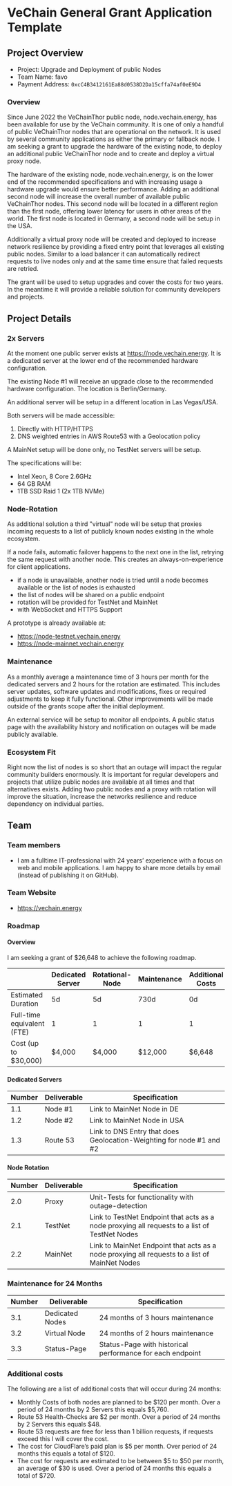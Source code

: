 # VeChain General Grant Application Template

## Project Overview

- Project: Upgrade and Deployment of public Nodes
- Team Name: favo
- Payment Address: `0xcC4B3412161Ea88d0538D2Da15cffa74af0eE9D4`

### Overview

Since June 2022 the VeChainThor public node, node.vechain.energy, has been available for use by the VeChain community. It is one of only a handful of public VeChainThor nodes that are operational on the network. It is used by several community applications as either the primary or fallback node. I am seeking a grant to upgrade the hardware of the existing node, to deploy an additional public VeChainThor node and to create and deploy a virtual proxy node.

The hardware of the existing node, node.vechain.energy, is on the lower end of the recommended specifications and with increasing usage a hardware upgrade would ensure better performance. Adding an additional second node will increase the overall number of available public VeChainThor nodes. This second node will be located in a different region than the first node, offering lower latency for users in other areas of the world. The first node is located in Germany, a second node will be setup in the USA.

Additionally a virtual proxy node will be created and deployed to increase network resilience by providing a fixed entry point that leverages all existing public nodes. Similar to a load balancer it can automatically redirect requests to live nodes only and at the same time ensure that failed requests are retried.

The grant will be used to setup upgrades and cover the costs for two years. In the meantime it will provide a reliable solution for community developers and projects.


## Project Details

### 2x Servers

At the moment one public server exists at https://node.vechain.energy. It is a dedicated server at the lower end of the recommended hardware configuration.

The existing Node #1 will receive an upgrade close to the recommended hardware configuration. The location is Berlin/Germany.

An additional server will be setup in a different location in Las Vegas/USA.  

Both servers will be made accessible:

1. Directly with HTTP/HTTPS
2. DNS weighted entries in AWS Route53 with a Geolocation policy

A MainNet setup will be done only, no TestNet servers will be setup.

The specifications will be:

- Intel Xeon, 8 Core 2.6GHz 
- 64 GB RAM
- 1TB SSD Raid 1 (2x 1TB NVMe)


### Node-Rotation

As additional solution a third "virtual" node will be setup that proxies incoming requests to a list of publicly known nodes existing in the whole ecosystem.
  
If a node fails, automatic failover happens to the next one in the list, retrying the same request with another node. This creates an always-on-experience for client applications.

- if a node is unavailable, another node is tried until a node becomes available or the list of nodes is exhausted
- the list of nodes will be shared on a public endpoint
- rotation will be provided for TestNet and MainNet
- with WebSocket and HTTPS Support 

A prototype is already available at:

- https://node-testnet.vechain.energy
- https://node-mainnet.vechain.energy


### Maintenance

As a monthly average a maintenance time of 3 hours per month for the dedicated servers and 2 hours for the rotation are estimated. This includes server updates, software updates and modifications, fixes or required adjustments to keep it fully functional. Other improvements  will be made outside of the grants scope after the initial deployment.

An external service will be setup to monitor all endpoints. A public status page with the availability history and notification on outages will be made publicly available.


### Ecosystem Fit

Right now the list of nodes is so short that an outage will impact the regular community builders enormously. It is important for regular developers and projects that utilize public nodes are available at all times and that alternatives exists. Adding two public nodes and a proxy with rotation will improve the situation, increase the networks resilience and reduce dependency on individual parties.

## Team 

### Team members

- I am a fulltime IT-professional with 24 years’ experience with a focus on web and mobile applications. I am happy to share more details by email (instead of publishing it on GitHub).

### Team Website

- https://vechain.energy

### Roadmap

#### Overview

I am seeking a grant of $26,648 to achieve the following roadmap.

|  | Dedicated Server | Rotational-Node | Maintenance | Additional Costs | Total
| - | - | - | - | - | - | 
| Estimated Duration | 5d | 5d | 730d | 0d | 740d
| Full-time equivalent (FTE) | 1 | 1 | 1 | 1 | 1
| Cost (up to $30,000) | $4,000 | $4,000 | $12,000 | $6,648 | $26,648


#### Dedicated Servers

| Number | Deliverable | Specification |
|-|-|-|
| 1.1 | Node #1 | Link to MainNet Node in DE
| 1.2 | Node #2 | Link to MainNet Node in USA
| 1.3 | Route 53 | Link to DNS Entry that does Geolocation-Weighting for node #1 and #2

#### Node Rotation

| Number | Deliverable | Specification |
|-|-|-|
| 2.0 | Proxy | Unit-Tests for functionality with outage-detection |
| 2.1 | TestNet | Link to TestNet Endpoint that acts as a node proxying all requests to a list of TestNet Nodes |
| 2.2 | MainNet | Link to MainNet Endpoint that acts as a node proxying all requests to a list of MainNet Nodes |

### Maintenance for 24 Months

| Number | Deliverable | Specification |
|-|-|-|
| 3.1 | Dedicated Nodes | 24 months of 3 hours maintenance
| 3.2 | Virtual Node | 24 months of 2 hours maintenance
| 3.3 | Status-Page | Status-Page with historical performance for each endpoint

### Additional costs

The following are a list of additional costs that will occur during 24 months:

- Monthly Costs of both nodes are planned to be $120 per month. Over a period of 24 months by 2 Servers this equals $5,760.
- Route 53 Health-Checks are $2 per month. Over a period of 24 months by 2 Servers this equals $48.
- Route 53 requests are free for less than 1 billion requests, if requests exceed this I will cover the cost.
- The cost for CloudFlare’s paid plan is $5 per month. Over period of 24 months this equals a total of $120.
- The cost for requests are estimated to be between $5 to $50 per month, an average of $30 is used. Over a period of 24 months this equals a total of $720.
